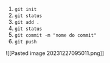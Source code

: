 1. `git init`
2. `git status`
3. `git add .`
4. `git status`
5. `git commit -m "nome do commit"`
6. `git push`

![[Pasted image 20231227095011.png]]